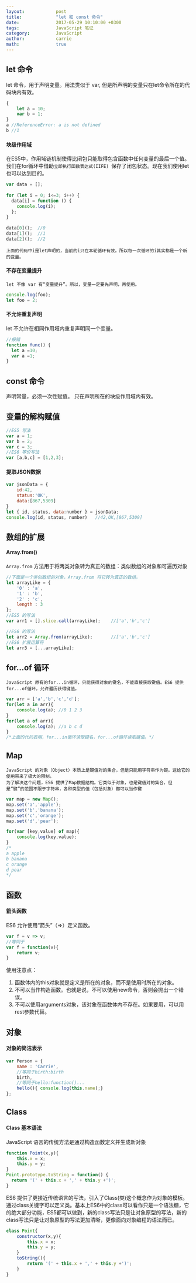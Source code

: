 ```yaml
---
layout:            post
title:             "let 和 const 命令"
date:              2017-05-29 10:10:00 +0300
tags:              JavaScript 笔记
category:          JavaScript
author:            carrie
math:              true
---
```


## let 命令
let 命令，用于声明变量。用法类似于 var, 但是所声明的变量只在let命令所在的代码块内有效。
```javascript
{
    let a = 10;
    var b = 1;
}
a //ReferenceError: a is not defined
b //1
```
#### 块级作用域
在ES5中，作用域链机制使得比闭包只能取得包含函数中任何变量的最后一个值。我们在for循环中借助`立即执行函数表达式(IIFE) `保存了闭包状态。现在我们使用let也可以达到目的。
```javascript
var data = [];
 
for (let i = 0; i<=3; i++) {
  data[i] = function () {
    console.log(i);
  };
}
 
data[0]();  //0
data[1]();  //1
data[2]();  //2
```
    上面的代码中i是let声明的，当前的i只在本轮循环有效。所以每一次循环的i其实都是一个新的变量。
    
#### 不存在变量提升
    let 不像 var 有“变量提升”。所以，变量一定要先声明，再使用。
```javascript
console.log(foo);
let foo = 2;
```
#### 不允许重复声明
let 不允许在相同作用域内重复声明同一个变量。
```javascript
//报错
function func() {
  let a =10;
  var a =1;
}
```
## const 命令
声明常量，必须一次性赋值。
只在声明所在的块级作用域内有效。

## 变量的解构赋值
```javascript
//ES5 写法
var a = 1;
var b = 2;
var c = 3;
//ES6 等价写法
var [a,b,c] = [1,2,3];
```
#### 提取JSON数据
```javascript
var jsonData = {
    id:42,
    status:'OK',
    data:[867,5309]
}
let { id, status, data:number } = jsonData;
console.log(id, status, number)   //42,OK,[867,5309]
```
## 数组的扩展
#### Array.from() 
`Array.from` 方法用于将两类对象转为真正的数组：类似数组的对象和可遍历对象
```javascript
//下面是一个类似数组的对象，Array.from 将它转为真正的数组。
let arrayLike = {
    '0' : 'a',
    '1' : 'b',
    '2' : 'c',
    length : 3
};
//ES5 的写法
var arr1 = [].slice.call(arrayLike);    //['a','b','c']

//ES6 的写法
let arr2 = Array.from(arrayLike);       //['a','b','c']
//ES6 扩展运算符
let arr3 = [...arrayLike];
```
## for...of 循环
    JavaScript 原有的for...in循环，只能获得对象的键名，不能直接获取键值。ES6 提供for...of循环，允许遍历获得键值。
```javascript
var arr = ['a','b','c','d'];
for(let a in arr){
    console.log(a); //0 1 2 3
}
for(let a of arr){
    console.log(a); //a b c d
}
/*上面的代码表明，for...in循环读取键名，for...of循环读取键值。*/
```
## Map
    JavaScript 的对象（Object）本质上是键值对的集合，但是只能用字符串作为键。这给它的使用带来了极大的限制。
    为了解决这个问题，ES6 提供了Map数据结构。它类似于对象，也是键值对的集合，但是“键”的范围不限于字符串，各种类型的值（包括对象）都可以当作键
```javascript
var map = new Map();
map.set('a','apple');
map.set('b','banana');
map.set('c','orange');
map.set('d','pear');

for(var [key,value] of map){
    console.log(key,value);
}
/*
a apple
b banana
c orange
d pear
*/
```
## 函数
#### 箭头函数
ES6 允许使用“箭头”（=>）定义函数。
```javascript
var f = v => v;
//等同于
var f = function(v){
    return v;
}
```
使用注意点：
1. 函数体内的this对象就是定义是所在的对象，而不是使用时所在的对象。
2. 不可以当作构造函数。也就是说，不可以使用new命令，否则会抛出一个错误。
3. 不可以使用arguments对象，该对象在函数体内不存在。如果要用，可以用rest参数代替。

## 对象
#### 对象的简洁表示
```javascript
var Person = {
    name : 'Carrie',
    //等同于birth:birth
    birth,
    //等同于hello:function()...
    hello(){ console.log(this.name);}
};
```
## Class
#### Class 基本语法
JavaScript 语言的传统方法是通过构造函数定义并生成新对象
```javascript
function Point(x,y){
    this.x = x;
    this.y = y;
}
Point.prototype.toString = function() {
  return '(' + this.x + ',' + this.y +')';
}
```
ES6 提供了更接近传统语言的写法，引入了Class(类)这个概念作为对象的模板。通过class关键字可以定义类。基本上ES6中的class可以看作只是一个语法糖，它的绝大部分功能，ES5都可以做到，新的class写法只是让对象原型的写法，新的class写法只是让对象原型的写法更加清晰，更像面向对象编程的语法而已。
```javascript
class Point{
    constructor(x,y){
        this.x = x;
        this.y = y;
    }
    toString(){
        return '(' + this.x + ',' + this.y +')';
    }
}
```
